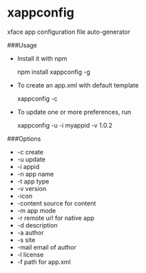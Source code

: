 xappconfig
==========

xface app configuration file auto-generator

###Usage
* Install it with npm 

    npm install xappconfig -g

* To create an app.xml with default template

    xappconfig -c

* To update one or more preferences, run
    
    xappconfig -u -i myappid -v 1.0.2
    
###Options
* -c create
* -u update
* -i appid
* -n app name
* -t app type
* -v version
* -icon
* -content source for content
* -m app mode
* -r remote url for native app
* -d description
* -a author
* -s site
* -mail email of author
* -l license
* -f path for app.xml